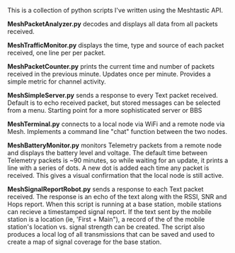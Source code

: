 This is a collection of python scripts I've written using the Meshtastic API.


**MeshPacketAnalyzer.py**
decodes and displays all data from all packets received.

**MeshTrafficMonitor.py** 
displays the time, type and source of each packet received, one line per per packet.

**MeshPacketCounter.py** 
prints the current time and number of packets received in the previous minute. Updates once per minute.  Provides a simple metric for channel activity.

**MeshSimpleServer.py**
sends a response to every Text packet received.  Default is to echo received packet,
but stored messages can be selected from a menu.  Starting point for a more sophisticated
server or BBS

**MeshTerminal.py**
connects to a local node via WiFi and a remote node via Mesh.  Implements a command line
"chat" function between the two nodes.

**MeshBatteryMonitor.py**
monitors Telemetry packets from a remote node and displays the battery level and voltage.  The default time between Telemetry packets is ~90 minutes, so while waiting for an update, it prints a line with a series of dots. A new dot is added each time any packet is received.  This gives a visual confirmation that the local node is still active.

**MeshSignalReportRobot.py**
sends a response to each Text packet received. The response is an echo of the text along with the RSSI, SNR and Hops report.  When this script is running at a base station, mobile stations can recieve a timestamped signal report.  If the text sent by the mobile station is a location (ie, 'First + Main"), a record of the of the mobile station's location vs. signal strength can be created. The script also produces a local log of all transmissions that can be saved and used to create a map of signal coverage for the base station.
